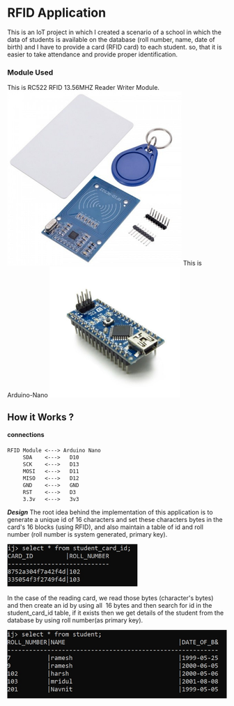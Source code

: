 
# RFID Application
This is an IoT project in which I created a scenario of a school in which the data of students is available on the database (roll number, name, date of birth) and I have to provide a card (RFID card) to each student. so, that it is easier to take attendance and provide proper identification.

### Module Used 
This is RC522 RFID 13.56MHZ Reader Writer Module.
<img src='images/RFID.jpg' width=400>
This is Arduino-Nano
<img src='images/arduino-nano.jpg' width=300>

## How it Works ?
#### connections
```
RFID Module <---> Arduino Nano
     SDA    <--->   D10
     SCK    <--->   D13 
     MOSI   <--->   D11
     MISO   <--->   D12
     GND    <--->   GND
     RST    <--->   D3
     3.3v   <--->   3v3
```
***Design***
The root idea behind the implementation of this application is to generate a unique id of 16 characters and set these characters bytes in the card's 16 blocks (using RFID), and also maintain a table of id and roll number (roll number is system generated, primary key).

<img src='images/student_card_id.jpg' width=300>

In the case of the reading card, we read those bytes (character's bytes)  and then create an id by using all  16 bytes and then search for id in the student_card_id table, if it exists then we get details of the student from the database by using roll number(as primary key).

<img src='images/student.jpg'>



